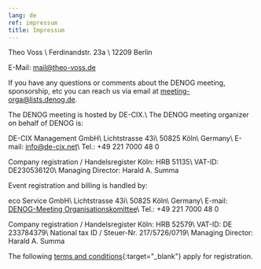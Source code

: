 ```yaml
---
lang: de 
ref: impressum
title: Impressum
---
```

Theo Voss \\
Ferdinandstr. 23a \\
12209 Berlin 

E-Mail: mail@theo-voss.de

If you have any questions or comments about the DENOG meeting, sponsorship, etc you can reach us via email at meeting-orga@lists.denog.de.

The DENOG meeting is hosted by DE-CIX.\\
The DENOG meeting organizer on behalf of DENOG is: 

DE-CIX Management GmbH\\
Lichtstrasse 43i\\
50825 Köln\\
Germany\\
E-mail: info@de-cix.net\\
Tel.: +49 221 7000 48 0

Company registration / Handelsregister Köln: HRB 51135\\
VAT-ID: DE230536120\\
Managing Director: Harald A. Summa

Event registration and billing is handled by: 

eco Service GmbH\\
Lichtstrasse 43i\\
50825 Köln\\
Germany\\
E-mail: <a href="mailto:meeting-orga@lists.denog.de">DENOG-Meeting Organisationskomittee</a>\\
Tel.: +49 221 7000 48 0

Company registration / Handelsregister Köln: HRB 52579\\
VAT-ID: DE 233784379\\
National tax ID / Steuer-Nr. 217/5726/0719\\
Managing Director: Harald A. Summa

The following [terms and conditions](http://media.denog.de/misc/eco_Service_AGB_Veranstaltungen_amiando_ENG.pdf){:target="_blank"} apply for registration.